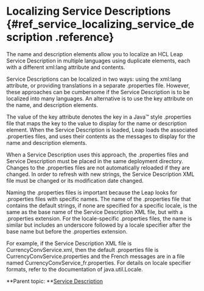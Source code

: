# Localizing Service Descriptions {#ref_service_localizing_service_description .reference}

The name and description elements allow you to localize an HCL Leap Service Description in multiple languages using duplicate elements, each with a different xml:lang attribute and contents.

Service Descriptions can be localized in two ways: using the xml:lang attribute, or providing translations in a separate .properties file. However, these approaches can be cumbersome if the Service Description is to be localized into many languages. An alternative is to use the key attribute on the name, and description elements.

The value of the key attribute denotes the key in a Java™ style .properties file that maps the key to the value to display for the name or description element. When the Service Description is loaded, Leap loads the associated .properties files, and uses their contents as the messages to display for the name and description elements.

When a Service Description uses this approach, the .properties files and Service Description must be placed in the same deployment directory. Changes to the .properties files are not automatically reloaded if they are changed. In order to refresh with new strings, the Service Description XML file must be changed or its modification date changed.

Naming the .properties files is important because the Leap looks for .properties files with specific names. The name of the .properties file that contains the default strings, if none are specified for a specific locale, is the same as the base name of the Service Description XML file, but with a .properties extension. For the locale-specific .properties files, the name is similar but includes an underscore followed by a locale specifier after the base name but before the .properties extension.

For example, if the Service Description XML file is CurrencyConvService.xml, then the default .properties file is CurrencyConvService.properties and the French messages are in a file named CurrencyConvService\_fr.properties. For details on locale specifier formats, refer to the documentation of java.util.Locale.

**Parent topic: **[Service Description](ref_service_service_description.md)

